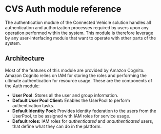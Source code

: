 # CVS Auth module reference

The authentication module of the Connected Vehicle solution handles all authentication and authorization processes required by users upon any operation performed within the system. This module is therefore leverage by any user-interfacing module that want to operate with other parts of the system.

## Architecture

Most of the features of this module are provided by Amazon Cognito. Amazon Cognito relies on IAM for storing the roles and performing the ultimate authentication for resource usage. These are the components of the Auth module:

* **User Pool**: Stores all the user and group information.
* **Default User Pool Client:** Enables the UserPool to perform authentication tasks.
* **Default Identity Pool:** Provides identity federation to the users from the UserPool, to be assigned with IAM roles for service usage.
* **Default roles:** IAM roles for _authenticated_ and _unauthenticated_ users, that define what they can do in the platform.